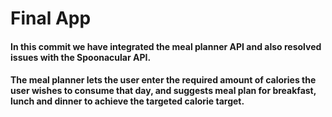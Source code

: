 # Final App

#### 	In this commit we have integrated the meal planner API and also resolved issues with the Spoonacular API. 

#### 	The meal planner lets the user enter the required amount of calories the user wishes to consume that day, and suggests meal plan for breakfast, lunch and dinner to achieve the targeted calorie target. 

